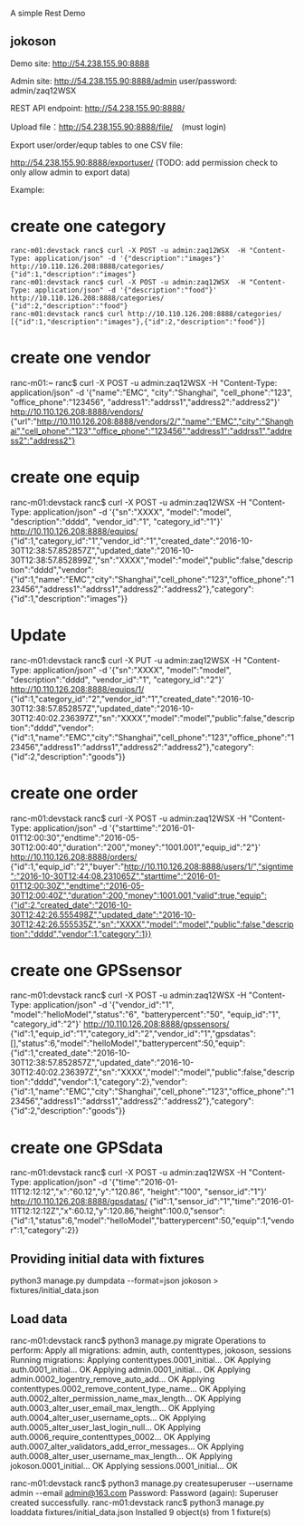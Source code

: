 A simple Rest Demo
## jokoson

Demo site: http://54.238.155.90:8888

Admin site: http://54.238.155.90:8888/admin
user/password: admin/zaq12WSX

REST API endpoint:
http://54.238.155.90:8888/

Upload file：http://54.238.155.90:8888/file/    (must login)

Export user/order/equp tables to one CSV file: 

http://54.238.155.90:8888/exportuser/  (TODO: add permission check to only allow admin to export data)

Example:


# create one category
    ranc-m01:devstack ranc$ curl -X POST -u admin:zaq12WSX  -H "Content-Type: application/json" -d '{"description":"images"}' http://10.110.126.208:8888/categories/
    {"id":1,"description":"images"}
    ranc-m01:devstack ranc$ curl -X POST -u admin:zaq12WSX  -H "Content-Type: application/json" -d '{"description":"food"}' http://10.110.126.208:8888/categories/
    {"id":2,"description":"food"}
    ranc-m01:devstack ranc$ curl http://10.110.126.208:8888/categories/
    [{"id":1,"description":"images"},{"id":2,"description":"food"}]

# create one vendor
ranc-m01:~ ranc$ curl -X POST -u admin:zaq12WSX  -H "Content-Type: application/json"  -d '{"name":"EMC", "city":"Shanghai", "cell_phone":"123", "office_phone":"123456", "address1":"addrss1","address2":"address2"}' http://10.110.126.208:8888/vendors/
{"url":"http://10.110.126.208:8888/vendors/2/","name":"EMC","city":"Shanghai","cell_phone":"123","office_phone":"123456","address1":"addrss1","address2":"address2"}

# create one equip
ranc-m01:devstack ranc$ curl -X POST -u admin:zaq12WSX  -H "Content-Type: application/json" -d '{"sn":"XXXX", "model":"model", "description":"dddd", "vendor_id":"1", "category_id":"1"}' http://10.110.126.208:8888/equips/
{"id":1,"category_id":"1","vendor_id":"1","created_date":"2016-10-30T12:38:57.852857Z","updated_date":"2016-10-30T12:38:57.852899Z","sn":"XXXX","model":"model","public":false,"description":"dddd","vendor":{"id":1,"name":"EMC","city":"Shanghai","cell_phone":"123","office_phone":"123456","address1":"addrss1","address2":"address2"},"category":{"id":1,"description":"images"}}

# Update
ranc-m01:devstack ranc$ curl -X PUT -u admin:zaq12WSX  -H "Content-Type: application/json" -d '{"sn":"XXXX", "model":"model", "description":"dddd", "vendor_id":"1", "category_id":"2"}' http://10.110.126.208:8888/equips/1/
{"id":1,"category_id":"2","vendor_id":"1","created_date":"2016-10-30T12:38:57.852857Z","updated_date":"2016-10-30T12:40:02.236397Z","sn":"XXXX","model":"model","public":false,"description":"dddd","vendor":{"id":1,"name":"EMC","city":"Shanghai","cell_phone":"123","office_phone":"123456","address1":"addrss1","address2":"address2"},"category":{"id":2,"description":"goods"}}

# create one order
ranc-m01:devstack ranc$ curl -X POST -u admin:zaq12WSX  -H "Content-Type: application/json" -d '{"starttime":"2016-01-01T12:00:30","endtime":"2016-05-30T12:00:40","duration":"200","money":"1001.001","equip_id":"2"}'  http://10.110.126.208:8888/orders/
{"id":1,"equip_id":"2","buyer":"http://10.110.126.208:8888/users/1/","signtime":"2016-10-30T12:44:08.231065Z","starttime":"2016-01-01T12:00:30Z","endtime":"2016-05-30T12:00:40Z","duration":200,"money":1001.001,"valid":true,"equip":{"id":2,"created_date":"2016-10-30T12:42:26.555498Z","updated_date":"2016-10-30T12:42:26.555535Z","sn":"XXXX","model":"model","public":false,"description":"dddd","vendor":1,"category":1}}

# create one GPSsensor
ranc-m01:devstack ranc$ curl -X POST -u admin:zaq12WSX  -H "Content-Type: application/json" -d '{"vendor_id":"1", "model":"helloModel","status":"6", "batterypercent":"50", "equip_id":"1", "category_id":"2"}' http://10.110.126.208:8888/gpssensors/
{"id":1,"equip_id":"1","category_id":"2","vendor_id":"1","gpsdatas":[],"status":6,"model":"helloModel","batterypercent":50,"equip":{"id":1,"created_date":"2016-10-30T12:38:57.852857Z","updated_date":"2016-10-30T12:40:02.236397Z","sn":"XXXX","model":"model","public":false,"description":"dddd","vendor":1,"category":2},"vendor":{"id":1,"name":"EMC","city":"Shanghai","cell_phone":"123","office_phone":"123456","address1":"addrss1","address2":"address2"},"category":{"id":2,"description":"goods"}}

# create one GPSdata
ranc-m01:devstack ranc$ curl -X POST -u admin:zaq12WSX  -H "Content-Type: application/json" -d '{"time":"2016-01-11T12:12:12","x":"60.12","y":"120.86", "height":"100", "sensor_id":"1"}' http://10.110.126.208:8888/gpsdatas/
{"id":1,"sensor_id":"1","time":"2016-01-11T12:12:12Z","x":60.12,"y":120.86,"height":100.0,"sensor":{"id":1,"status":6,"model":"helloModel","batterypercent":50,"equip":1,"vendor":1,"category":2}}


## Providing initial data with fixtures

python3 manage.py dumpdata --format=json jokoson > fixtures/initial_data.json

## Load data

ranc-m01:devstack ranc$ python3 manage.py migrate
Operations to perform:
  Apply all migrations: admin, auth, contenttypes, jokoson, sessions
Running migrations:
  Applying contenttypes.0001_initial... OK
  Applying auth.0001_initial... OK
  Applying admin.0001_initial... OK
  Applying admin.0002_logentry_remove_auto_add... OK
  Applying contenttypes.0002_remove_content_type_name... OK
  Applying auth.0002_alter_permission_name_max_length... OK
  Applying auth.0003_alter_user_email_max_length... OK
  Applying auth.0004_alter_user_username_opts... OK
  Applying auth.0005_alter_user_last_login_null... OK
  Applying auth.0006_require_contenttypes_0002... OK
  Applying auth.0007_alter_validators_add_error_messages... OK
  Applying auth.0008_alter_user_username_max_length... OK
  Applying jokoson.0001_initial... OK
  Applying sessions.0001_initial... OK

ranc-m01:devstack ranc$ python3 manage.py createsuperuser --username admin --email admin@163.com
Password:
Password (again):
Superuser created successfully.
ranc-m01:devstack ranc$ python3 manage.py loaddata fixtures/initial_data.json
Installed 9 object(s) from 1 fixture(s)
